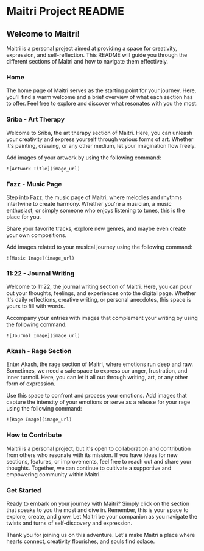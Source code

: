 
# Maitri Project README

## Welcome to Maitri!

Maitri is a personal project aimed at providing a space for creativity, expression, and self-reflection. This README will guide you through the different sections of Maitri and how to navigate them effectively.

### Home

The home page of Maitri serves as the starting point for your journey. Here, you'll find a warm welcome and a brief overview of what each section has to offer. Feel free to explore and discover what resonates with you the most.

### Sriba - Art Therapy

Welcome to Sriba, the art therapy section of Maitri. Here, you can unleash your creativity and express yourself through various forms of art. Whether it's painting, drawing, or any other medium, let your imagination flow freely.

Add images of your artwork by using the following command:
```
![Artwork Title](image_url)
```

### Fazz - Music Page

Step into Fazz, the music page of Maitri, where melodies and rhythms intertwine to create harmony. Whether you're a musician, a music enthusiast, or simply someone who enjoys listening to tunes, this is the place for you.

Share your favorite tracks, explore new genres, and maybe even create your own compositions.

Add images related to your musical journey using the following command:
```
![Music Image](image_url)
```

### 11:22 - Journal Writing

Welcome to 11:22, the journal writing section of Maitri. Here, you can pour out your thoughts, feelings, and experiences onto the digital page. Whether it's daily reflections, creative writing, or personal anecdotes, this space is yours to fill with words.

Accompany your entries with images that complement your writing by using the following command:
```
![Journal Image](image_url)
```

### Akash - Rage Section

Enter Akash, the rage section of Maitri, where emotions run deep and raw. Sometimes, we need a safe space to express our anger, frustration, and inner turmoil. Here, you can let it all out through writing, art, or any other form of expression.

Use this space to confront and process your emotions. Add images that capture the intensity of your emotions or serve as a release for your rage using the following command:
```
![Rage Image](image_url)
```

### How to Contribute

Maitri is a personal project, but it's open to collaboration and contribution from others who resonate with its mission. If you have ideas for new sections, features, or improvements, feel free to reach out and share your thoughts. Together, we can continue to cultivate a supportive and empowering community within Maitri.

### Get Started

Ready to embark on your journey with Maitri? Simply click on the section that speaks to you the most and dive in. Remember, this is your space to explore, create, and grow. Let Maitri be your companion as you navigate the twists and turns of self-discovery and expression.

Thank you for joining us on this adventure. Let's make Maitri a place where hearts connect, creativity flourishes, and souls find solace.
